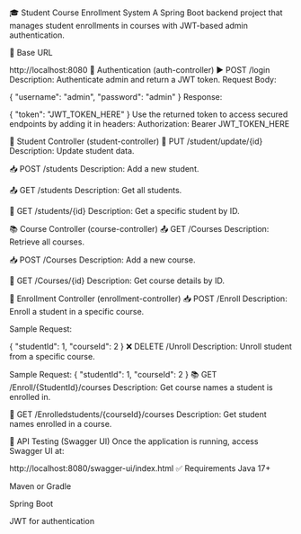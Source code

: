 🎓 Student Course Enrollment System
A Spring Boot backend project that manages student enrollments in courses with JWT-based admin authentication.

🚀 Base URL

http://localhost:8080
🔐 Authentication (auth-controller)
▶️ POST /login
Description: Authenticate admin and return a JWT token.
Request Body:

{
  "username": "admin",
  "password": "admin"
}
Response:

{
  "token": "JWT_TOKEN_HERE"
}
Use the returned token to access secured endpoints by adding it in headers:
Authorization: Bearer JWT_TOKEN_HERE

👤 Student Controller (student-controller)
🔄 PUT /student/update/{id}
Description: Update student data.

📥 POST /students
Description: Add a new student.

📤 GET /students
Description: Get all students.

📌 GET /students/{id}
Description: Get a specific student by ID.

📚 Course Controller (course-controller)
📤 GET /Courses
Description: Retrieve all courses.

📥 POST /Courses
Description: Add a new course.

📌 GET /Courses/{id}
Description: Get course details by ID.

📩 Enrollment Controller (enrollment-controller)
📥 POST /Enroll
Description: Enroll a student in a specific course.

Sample Request:

{
  "studentId": 1,
  "courseId": 2
}
❌ DELETE /Unroll
Description: Unroll student from a specific course.

Sample Request:
{
  "studentId": 1,
  "courseId": 2
}
📚 GET /Enroll/{StudentId}/courses
Description: Get course names a student is enrolled in.

👥 GET /Enrolledstudents/{courseId}/courses
Description: Get student names enrolled in a course.

🧪 API Testing (Swagger UI)
Once the application is running, access Swagger UI at:

http://localhost:8080/swagger-ui/index.html
✅ Requirements
Java 17+

Maven or Gradle

Spring Boot

JWT for authentication
